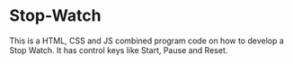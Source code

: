 # Stop-Watch
This is a HTML, CSS and JS combined program code on how to develop a Stop Watch. It has control keys like Start, Pause and Reset.
